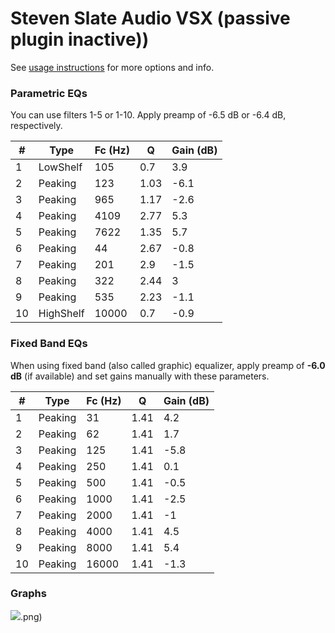 # Steven Slate Audio VSX (passive plugin inactive))
See [usage instructions](https://github.com/jaakkopasanen/AutoEq#usage) for more options and info.

### Parametric EQs
You can use filters 1-5 or 1-10. Apply preamp of -6.5 dB or -6.4 dB, respectively.

|   # | Type      |   Fc (Hz) |    Q |   Gain (dB) |
|-----|-----------|-----------|------|-------------|
|   1 | LowShelf  |       105 | 0.7  |         3.9 |
|   2 | Peaking   |       123 | 1.03 |        -6.1 |
|   3 | Peaking   |       965 | 1.17 |        -2.6 |
|   4 | Peaking   |      4109 | 2.77 |         5.3 |
|   5 | Peaking   |      7622 | 1.35 |         5.7 |
|   6 | Peaking   |        44 | 2.67 |        -0.8 |
|   7 | Peaking   |       201 | 2.9  |        -1.5 |
|   8 | Peaking   |       322 | 2.44 |         3   |
|   9 | Peaking   |       535 | 2.23 |        -1.1 |
|  10 | HighShelf |     10000 | 0.7  |        -0.9 |

### Fixed Band EQs
When using fixed band (also called graphic) equalizer, apply preamp of **-6.0 dB** (if available) and set gains manually with these parameters.

|   # | Type    |   Fc (Hz) |    Q |   Gain (dB) |
|-----|---------|-----------|------|-------------|
|   1 | Peaking |        31 | 1.41 |         4.2 |
|   2 | Peaking |        62 | 1.41 |         1.7 |
|   3 | Peaking |       125 | 1.41 |        -5.8 |
|   4 | Peaking |       250 | 1.41 |         0.1 |
|   5 | Peaking |       500 | 1.41 |        -0.5 |
|   6 | Peaking |      1000 | 1.41 |        -2.5 |
|   7 | Peaking |      2000 | 1.41 |        -1   |
|   8 | Peaking |      4000 | 1.41 |         4.5 |
|   9 | Peaking |      8000 | 1.41 |         5.4 |
|  10 | Peaking |     16000 | 1.41 |        -1.3 |

### Graphs
![](./Steven%20Slate%20Audio%20VSX%20(passive%20plugin%20inactive)).png)
